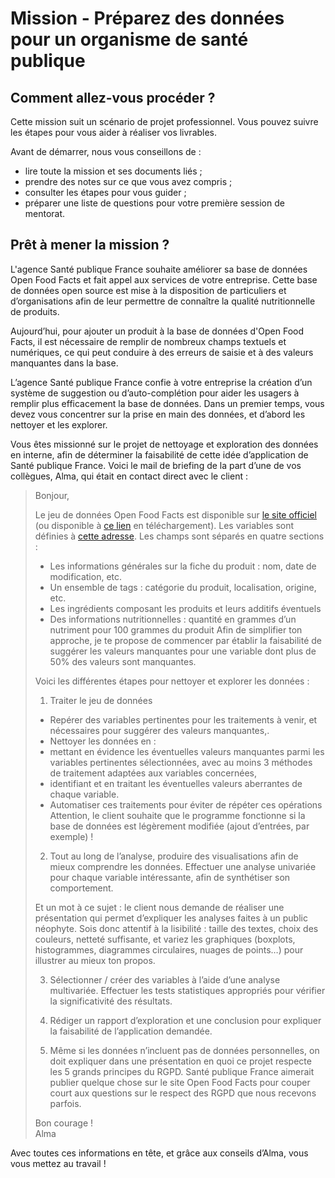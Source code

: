 # Mission - Préparez des données pour un organisme de santé publique
## Comment allez-vous procéder ?
Cette mission suit un scénario de projet professionnel. Vous pouvez suivre les étapes pour vous aider à réaliser vos livrables.

Avant de démarrer, nous vous conseillons de :
- lire toute la mission et ses documents liés ;
- prendre des notes sur ce que vous avez compris ;
- consulter les étapes pour vous guider ; 
- préparer une liste de questions pour votre première session de mentorat.

## Prêt à mener la mission ?
L'agence Santé publique France souhaite améliorer sa base de données Open Food Facts et fait appel aux services de votre entreprise. Cette base de données open source est mise à la disposition de particuliers et d’organisations afin de leur permettre de connaître la qualité nutritionnelle de produits. 

Aujourd’hui, pour ajouter un produit à la base de données d'Open Food Facts, il est nécessaire de remplir de nombreux champs textuels et numériques, ce qui peut conduire à des erreurs de saisie et à des valeurs manquantes dans la base.  

L’agence Santé publique France confie à votre entreprise la création d’un système de suggestion ou d’auto-complétion pour aider les usagers à remplir plus efficacement la base de données. Dans un premier temps, vous devez vous concentrer sur la prise en main des données, et d’abord les nettoyer et les explorer. 

Vous êtes missionné sur le projet de nettoyage et exploration des données en interne, afin de déterminer la faisabilité de cette idée d’application de Santé publique France. Voici le mail de briefing de la part d’une de vos collègues, Alma, qui était en contact direct avec le client :

>Bonjour, 
>
>Le jeu de données Open Food Facts est disponible sur [le site officiel](https://world.openfoodfacts.org/) (ou disponible à [ce lien](https://s3-eu-west-1.amazonaws.com/static.oc-static.com/prod/courses/files/parcours-data-scientist/P2/fr.openfoodfacts.org.products.csv.zip) en téléchargement). Les variables sont définies à [cette adresse](https://world.openfoodfacts.org/data/data-fields.txt). Les champs sont séparés en quatre sections :
>
>- Les informations générales sur la fiche du produit : nom, date de modification, etc.
>- Un ensemble de tags : catégorie du produit, localisation, origine, etc.
>- Les ingrédients composant les produits et leurs additifs éventuels
>- Des informations nutritionnelles : quantité en grammes d’un nutriment pour 100 grammes du produit
>Afin de simplifier ton approche, je te propose de commencer par établir la faisabilité de suggérer les valeurs manquantes pour une variable dont plus de 50% des valeurs sont manquantes.
>
>Voici les différentes étapes pour nettoyer et explorer les données : 
>1) Traiter le jeu de données
>- Repérer des variables pertinentes pour les traitements à venir, et nécessaires pour suggérer des valeurs manquantes,.
>- Nettoyer les données en :
>  - mettant en évidence les éventuelles valeurs manquantes parmi les variables pertinentes sélectionnées, avec au moins 3 méthodes de traitement adaptées aux variables concernées,
>  - identifiant et en traitant les éventuelles valeurs aberrantes de chaque variable.
>- Automatiser ces traitements pour éviter de répéter ces opérations
>Attention, le client souhaite que le programme fonctionne si la base de données est légèrement modifiée (ajout d’entrées, par exemple) !
>
>2) Tout au long de l’analyse, produire des visualisations afin de mieux comprendre les données. Effectuer une analyse univariée pour chaque variable intéressante, afin de synthétiser son comportement.
>
>Et un mot à ce sujet : le client nous demande de réaliser une présentation qui permet d’expliquer les analyses faites à un public néophyte. Sois donc attentif à la lisibilité : taille des textes, choix des couleurs, netteté suffisante, et variez les graphiques (boxplots, histogrammes, diagrammes circulaires, nuages de points…) pour illustrer au mieux ton propos.
>
>3) Sélectionner / créer des variables à l’aide d’une analyse multivariée. Effectuer les tests statistiques appropriés pour vérifier la significativité des résultats.
>
>4) Rédiger un rapport d’exploration et une conclusion pour expliquer la faisabilité de l’application demandée.
>
>5) Même si les données n’incluent pas de données personnelles, on doit expliquer dans une présentation en quoi ce projet respecte les 5 grands principes du RGPD. Santé publique France aimerait publier quelque chose sur le site Open Food Facts pour couper court aux questions sur le respect des RGPD que nous recevons parfois. 
>
>Bon courage !  
>Alma

Avec toutes ces informations en tête, et grâce aux conseils d’Alma, vous vous mettez au travail !
